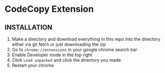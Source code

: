 # CodeCopy Extension

## INSTALLATION

1. Make a directory and download everything in this repo into the directory either via git fetch or just downloading the zip
2. Go to `chrome://extensions` in your google chrome search bar
3. Enable Developer mode in the top right
4. Click `Load unpacked` and click the directory you made
5. Restart your chrome
